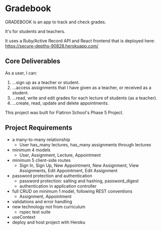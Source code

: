 # Gradebook

GRADEBOOK is an app to track and check grades.

It's for students and teachers.

It uses a Ruby/Active Record API and React frontend that is deployed here: https://secure-depths-90828.herokuapp.com/

## Core Deliverables

As a user, I can:
1. ...sign up as a teacher or student.
2. ...access assignments that I have given as a teacher, or received as a student.
3. ...read, write and edit grades for each lecture of students (as a teacher).
4. ...create, read, update and delete appointments.



This project was built for Flatiron School's Phase 5 Project.

## Project Requirements
* a many-to-many relationship
  - User has_many lectures, has_many assignments through lectures
* minimum 4 models
  - User, Assignment, Lecture, Appointment
* minimum 5 client-side routes
  - Sign In, Sign Up, New Appointment, New Assignment, View Assignments, Edit Appointment, Edit Assignment
* password protection and authentication
  - password protection: salting and hashing, password_digest
  - authentication in application controller
* full CRUD on minimum 1 model, following REST conventions
  - Assignment, Appointment
* validations and error handling
* new technology not from curriculum
  - rspec test suite
* useContext
* deploy and host project with Heroku